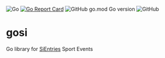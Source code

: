 ![Go](https://github.com/qba73/gosi/workflows/Go/badge.svg)
[![Go Report Card](https://goreportcard.com/badge/github.com/qba73/gosi)](https://goreportcard.com/report/github.com/qba73/gosi)
![GitHub go.mod Go version](https://img.shields.io/github/go-mod/go-version/qba73/gosi)
![GitHub](https://img.shields.io/github/license/qba73/gosi)


# gosi
Go library for [SiEntries](https://www.sientries.co.uk/index.php) Sport Events
